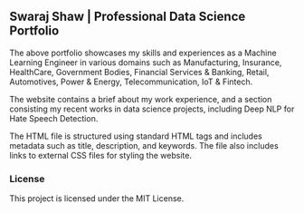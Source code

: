 ## Swaraj Shaw | Professional Data Science Portfolio

The above portfolio showcases my skills and experiences as a Machine Learning Engineer in various domains such as Manufacturing, Insurance, HealthCare, Government Bodies, Financial Services & Banking, Retail, Automotives, Power & Energy, Telecommunication, IoT & Fintech.

The website contains a brief about my work experience, and a section consisting my recent works in data science projects, including Deep NLP for Hate Speech Detection.

The HTML file is structured using standard HTML tags and includes metadata such as title, description, and keywords. The file also includes links to external CSS files for styling the website.

### License

This project is licensed under the MIT License.
